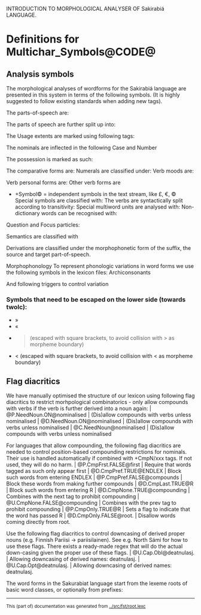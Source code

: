 
INTRODUCTION TO MORPHOLOGICAL ANALYSER OF Sakirabiá LANGUAGE.


# Definitions for Multichar_Symbols@CODE@

## Analysis symbols
The morphological analyses of wordforms for the Sakirabiá
language are presented in this system in terms of the following symbols.
(It is highly suggested to follow existing standards when adding new tags).

The parts-of-speech are:

The parts of speech are further split up into:

The Usage extents are marked using following tags:

The nominals are inflected in the following Case and Number


The possession is marked as such:

The comparative forms are:
Numerals are classified under:
Verb moods are:

Verb personal forms are:
Other verb forms are





* +Symbol© = independent symbols in the text stream, like £, €, ©
Special symbols are classified with:
The verbs are syntactically split according to transitivity:
Special multiword units are analysed with:
Non-dictionary words can be recognised with:

Question and Focus particles:


Semantics are classified with


Derivations are classified under the morphophonetic form of the suffix, the
source and target part-of-speech.


Morphophonology
To represent phonologic variations in word forms we use the following
symbols in the lexicon files:
Archiconsonants


And following triggers to control variation

### Symbols that need to be escaped on the lower side (towards twolc):

* »
* «
* > (escaped with square brackets, to avoid collision with > as morpheme boundary)
* < (escaped with square brackets, to avoid collision with < as morpheme boundary)

## Flag diacritics
We have manually optimised the structure of our lexicon using following
flag diacritics to restrict morhpological combinatorics - only allow compounds
with verbs if the verb is further derived into a noun again:
|  @P.NeedNoun.ON@nominalised | (Dis)allow compounds with verbs unless nominalised
|  @D.NeedNoun.ON@nominalised | (Dis)allow compounds with verbs unless nominalised
|  @C.NeedNoun@nominalised | (Dis)allow compounds with verbs unless nominalised

For languages that allow compounding, the following flag diacritics are needed
to control position-based compounding restrictions for nominals. Their use is
handled automatically if combined with +CmpN/xxx tags. If not used, they will
do no harm.
|  @P.CmpFrst.FALSE@first | Require that words tagged as such only appear first
|  @D.CmpPref.TRUE@ENDLEX | Block such words from entering ENDLEX
|  @P.CmpPref.FALSE@compounds | Block these words from making further compounds
|  @D.CmpLast.TRUE@R | Block such words from entering R
|  @D.CmpNone.TRUE@compounding | Combines with the next tag to prohibit compounding
|  @U.CmpNone.FALSE@compounding | Combines with the prev tag to prohibit compounding
|  @P.CmpOnly.TRUE@R | Sets a flag to indicate that the word has passed R
|  @D.CmpOnly.FALSE@root. | Disallow words coming directly from root.

Use the following flag diacritics to control downcasing of derived proper
nouns (e.g. Finnish Pariisi -> pariisilainen). See e.g. North Sámi for how to use
these flags. There exists a ready-made regex that will do the actual down-casing
given the proper use of these flags.
|  @U.Cap.Obl@deatnulasj. | Allowing downcasing of derived names: deatnulasj.
|  @U.Cap.Opt@deatnulasj. | Allowing downcasing of derived names: deatnulasj.




The word forms in the Sakurabiat language start from the lexeme roots of basic
word classes, or optionally from prefixes:




* * *
<small>This (part of) documentation was generated from [../src/fst/root.lexc](http://github.com/giellalt/lang-skf/blob/main/../src/fst/root.lexc)</small>